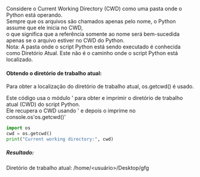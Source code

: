 Considere o Current Working Directory (CWD) como uma pasta onde o Python está operando.<br>
Sempre que os arquivos são chamados apenas pelo nome, o Python assume que ele inicia no CWD,<br>
o que significa que a referência somente ao nome será bem-sucedida apenas se o arquivo estiver no CWD do Python.<br>
Nota: A pasta onde o script Python está sendo executado é conhecida como Diretório Atual. Este não é o caminho onde o script Python está localizado.

#### Obtendo o diretório de trabalho atual:

Para obter a localização do diretório de trabalho atual, os.getcwd() é usado.

Este código usa o módulo ' para obter e imprimir o diretório de trabalho atual (CWD) do script Python.<br>
Ele recupera o CWD usando ' e depois o imprime no console.os'os.getcwd()'

```python
import os 
cwd = os.getcwd() 
print("Current working directory:", cwd) 
```

##### Resultado:

Diretório de trabalho atual: /home/<usuário>/Desktop/gfg
